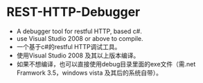 # REST-HTTP-Debugger
* A debugger tool for restful HTTP, based c#.
* use Visual Studio 2008 or above to compile.
* 一个基于c#的restful HTTP调试工具。
* 使用Visual Studio 2008 及其以上版本编译。
* 如果不想编译，也可以直接使用debug目录里面的exe文件（需.net Framwork 3.5，windows vista 及其后的系统自带）。
